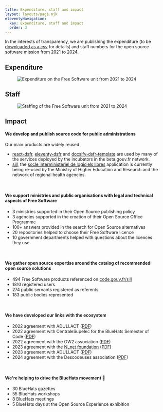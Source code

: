 ```yaml
---
title: Expenditure, staff and impact
layout: layouts/page.njk
eleventyNavigation:
  key: Expenditure, staff and impact
  order: 3
---
```


In the interests of transparency, we are publishing the expenditure (to be [downloaded as a csv](/docs/mission-logiciels-libres-depenses-2021-2024.csv) for details) and staff numbers for the open source software mission from 2021 to 2024.

## Expenditure

<figure class="fr-content-media fr-content-media--sm" role="group" aria-label="Expenditure on the Free Software unit from 2021 to 2024">
  <div class="fr-content-media__img">
    <img src="/img/mission-logiciels-libres-depenses-2021-2024.png" class="fr-content-media--sm fr-responsive-img" alt="Expenditure on the Free Software unit from 2021 to 2024" />
  </div>
</figure>

## Staff

<figure class="fr-content-media fr-content-media--sm" role="group" aria-label="Staffing of the Free Software unit from 2021 to 2024">
  <div class="fr-content-media__img">
    <img src="/img/mission-logiciels-libres-effectifs-2021-2024.png" class="fr-content-media--sm fr-responsive-img" alt="Staffing of the Free Software unit from 2021 to 2024" />
  </div>
</figure>

## Impact

#### We develop and publish source code for public administrations

Our main products are widely reused:

- [react-dsfr](https://github.com/codegouvfr/react-dsfr), [eleventy-dsfr](https://github.com/codegouvfr/eleventy-dsfr) and [docsify-dsfr-template](https://github.com/codegouvfr/docsify-dsfr-template/) are used by many of the services deployed by the incubators in the beta.gouv.fr network.
- [sill](https://github.com/codegouvfr/sill), the [socle interministériel de logiciels libres](https://code.gouv.fr/sill/) application is currently being re-used by the Ministry of Higher Education and Research and the network of regional health agencies.

<br/>

#### We support ministries and public organisations with legal and technical aspects of Free Software

- 3 ministries supported in their Open Source publishing policy
- 3 agencies supported in the creation of their Open Source Office Programme
- 100+ answers provided in the search for Open Source alternatives
- 20 repositories helped to choose their Free Software licence
- 10 government departments helped with questions about the licences they use

<br/>

#### We gather open source expertise around the catalog of recommended open source solutions

- 494 Free Software products referenced on [code.gouv.fr/sill](https://code.gouv.fr/sill)
- 1810 registered users
- 274 public servants registered as referents
- 183 public bodies represented

<br/>


#### We have developed our links with the ecosystem

- 2022 agreement with ADULLACT ([PDF](/docs/Convention_Adullact-Dinum-2022.pdf))
- 2022 agreement with CentraleSupelec for the BlueHats Semester of Code ([PDF](/docs/Convention_CentraleSupelec-Dinum-2021.pdf))
- 2022 agreement with the OW2 association ([PDF](/docs/Convention_OW2_Dinum_2022.pdf))
- 2023 agreement with the [NLnet foundation](https://nlnet.nl) ([PDF](/docs/DINUM-NLNET-convention-subvention-23112022.pdf))
- 2023 agreement with ADULLACT ([PDF](/docs/Convention_DINUM_Adullact_2023.pdf))
- 2024 agreement with the Descodeuses association ([PDF](/docs/Convention_Descodeuses_Dinum_2024.pdf))

<br/>

#### We're helping to drive the BlueHats movement 🧢

- 30 BlueHats gazettes
- 55 BlueHats workshops
- 8 BlueHats meetings
- 5 BlueHats days at the Open Source Experience exhibition
